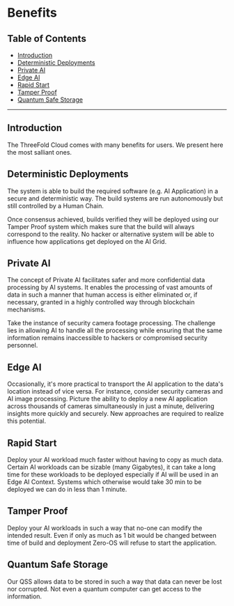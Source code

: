 
<h1>Benefits</h1>

<h2>Table of Contents</h2>

- [Introduction](#introduction)
- [Deterministic Deployments](#deterministic-deployments)
- [Private AI](#private-ai)
- [Edge AI](#edge-ai)
- [Rapid Start](#rapid-start)
- [Tamper Proof](#tamper-proof)
- [Quantum Safe Storage](#quantum-safe-storage)

***

## Introduction

The ThreeFold Cloud comes with many benefits for users. We present here the most salliant ones.

## Deterministic Deployments

The system is able to build the required software (e.g. AI Application) in a secure and deterministic way. The build systems are run autonomously but still controlled by a Human Chain.

Once consensus achieved, builds verified they will be deployed using our Tamper Proof system which makes sure that the build will always correspond to the reality. No hacker or alternative system will be able to influence how applications get deployed on the AI Grid.

## Private AI

The concept of Private AI facilitates safer and more confidential data processing by AI systems. It enables the processing of vast amounts of data in such a manner that human access is either eliminated or, if necessary, granted in a highly controlled way through blockchain mechanisms.

Take the instance of security camera footage processing. The challenge lies in allowing AI to handle all the processing while ensuring that the same information remains inaccessible to hackers or compromised security personnel.

## Edge AI

Occasionally, it's more practical to transport the AI application to the data's location instead of vice versa. For instance, consider security cameras and AI image processing. Picture the ability to deploy a new AI application across thousands of cameras simultaneously in just a minute, delivering insights more quickly and securely. New approaches are required to realize this potential.

## Rapid Start

Deploy your AI workload much faster without having to copy as much data. Certain AI workloads can be sizable (many Gigabytes), it can take a long time for these workloads to be deployed especially if AI will be used in an Edge AI Context. Systems which otherwise would take 30 min to be deployed we can do in less than 1 minute.

## Tamper Proof

Deploy your AI workloads in such a way that no-one can modify the intended result. Even if only as much as 1 bit would be changed between time of build and deployment Zero-OS will refuse to start the application.

## Quantum Safe Storage 

Our QSS allows data to be stored in such a way that data can never be lost nor corrupted. Not even a quantum computer can get access to the information.
